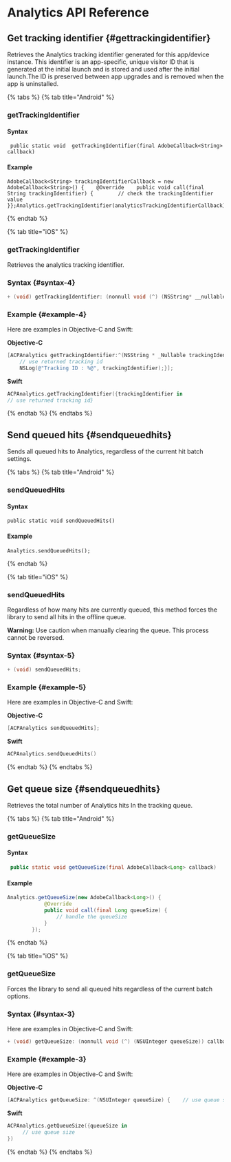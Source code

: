 # Analytics API Reference

## Get tracking identifier {#gettrackingidentifier}

Retrieves the Analytics tracking identifier generated for this app/device instance. This identifier is an app-specific, unique visitor ID that is generated at the initial launch and is stored and used after the initial launch.The ID is preserved between app upgrades and is removed when the app is uninstalled.  


{% tabs %}
{% tab title="Android" %}
### getTrackingIdentifier

#### Syntax

```text
 public static void  getTrackingIdentifier(final AdobeCallback<String> callback)
```

#### **Example**

```text
AdobeCallback<String> trackingIdentifierCallback = new AdobeCallback<String>() {    @Override    public void call(final String trackingIdentifier) {        // check the trackingIdentifier value    }};Analytics.getTrackingIdentifier(analyticsTrackingIdentifierCallback);
```
{% endtab %}

{% tab title="iOS" %}
### getTrackingIdentifier

Retrieves the analytics tracking identifier.

### Syntax {#syntax-4}

```objectivec
+ (void) getTrackingIdentifier: (nonnull void (^) (NSString* __nullable trackingIdentifier)) callback;
```

### Example {#example-4}

Here are examples in Objective-C and Swift:

**Objective-C**

```objectivec
[ACPAnalytics getTrackingIdentifier:^(NSString * _Nullable trackingIdentifier) {
    // use returned tracking id    
    NSLog(@"Tracking ID : %@", trackingIdentifier);}];
```

**Swift**

```swift
ACPAnalytics.getTrackingIdentifier({trackingIdentifier in    
// use returned tracking id}
```
{% endtab %}
{% endtabs %}

## Send queued hits {#sendqueuedhits}

Sends all queued hits to Analytics, regardless of the current hit batch settings.

{% tabs %}
{% tab title="Android" %}
### sendQueuedHits

#### **Syntax**

```text
public static void sendQueuedHits()
```

#### **Example**

```text
Analytics.sendQueuedHits();
```
{% endtab %}

{% tab title="iOS" %}
### sendQueuedHits

Regardless of how many hits are currently queued, this method forces the library to send all hits in the offline queue.

**Warning:** Use caution when manually clearing the queue. This process cannot be reversed.

### Syntax {#syntax-5}

```objectivec
+ (void) sendQueuedHits;
```

### Example {#example-5}

Here are examples in Objective-C and Swift:

**Objective-C**

```objectivec
[ACPAnalytics sendQueuedHits];
```

**Swift**

```swift
ACPAnalytics.sendQueuedHits()
```
{% endtab %}
{% endtabs %}

## Get queue size {#sendqueuedhits}

Retrieves the total number of Analytics hits In the tracking queue.

{% tabs %}
{% tab title="Android" %}
### getQueueSize

#### Syntax

```java
 public static void getQueueSize(final AdobeCallback<Long> callback)
```

#### Example

```java
Analytics.getQueueSize(new AdobeCallback<Long>() {
            @Override
            public void call(final Long queueSize) {
                // handle the queueSize
            }
        });
```
{% endtab %}

{% tab title="iOS" %}
### getQueueSize

Forces the library to send all queued hits regardless of the current batch options.

### Syntax {#syntax-3}

Here are examples in Objective-C and Swift:

```objectivec
+ (void) getQueueSize: (nonnull void (^) (NSUInteger queueSize)) callback;
```

### Example {#example-3}

Here are examples in Objective-C and Swift:

**Objective-C**

```objectivec
[ACPAnalytics getQueueSize: ^(NSUInteger queueSize) {    // use queue size}];
```

**Swift**

```swift
ACPAnalytics.getQueueSize({queueSize in    
     // use queue size   
})
```
{% endtab %}
{% endtabs %}

